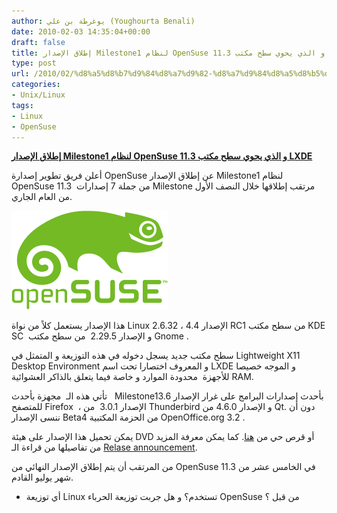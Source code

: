 ```yaml
---
author: يوغرطة بن علي (Youghourta Benali)
date: 2010-02-03 14:35:04+00:00
draft: false
title: إطلاق الإصدار Milestone1 لنظام OpenSuse 11.3 و الذي يحوي سطح مكتب LXDE
type: post
url: /2010/02/%d8%a5%d8%b7%d9%84%d8%a7%d9%82-%d8%a7%d9%84%d8%a5%d8%b5%d8%af%d8%a7%d8%b1-milestone1-%d9%84%d9%86%d8%b8%d8%a7%d9%85-opensuse-11-3-%d9%88-%d8%a7%d9%84%d8%b0%d9%8a-%d9%8a%d8%ad%d9%88%d9%8a-%d8%b3%d8%b7/
categories:
- Unix/Linux
tags:
- Linux
- OpenSuse
---
```


[**إطلاق الإصدار Milestone1 لنظام OpenSuse 11.3 و الذي يحوي سطح مكتب LXDE**](https://www.it-scoop.com/2010/02/%d8%a5%d8%b7%d9%84%d8%a7%d9%82-%d8%a7%d9%84%d8%a5%d8%b5%d8%af%d8%a7%d8%b1-milestone1-%d9%84%d9%86%d8%b8%d8%a7%d9%85-opensuse-11-3-%d9%88-%d8%a7%d9%84%d8%b0%d9%8a-%d9%8a%d8%ad%d9%88%d9%8a-%d8%b3%d8%b7/)


أعلن فريق تطوير إصدارة OpenSuse عن إطلاق الإصدار Milestone1 لنظام OpenSuse 11.3  من جملة 7 إصدارات Milestone مرتقب إطلاقها خلال النصف الأول من العام الجاري.

[![](OpenSuse.png)
](https://www.it-scoop.com/2010/02/%d8%a5%d8%b7%d9%84%d8%a7%d9%82-%d8%a7%d9%84%d8%a5%d8%b5%d8%af%d8%a7%d8%b1-milestone1-%d9%84%d9%86%d8%b8%d8%a7%d9%85-opensuse-11-3-%d9%88-%d8%a7%d9%84%d8%b0%d9%8a-%d9%8a%d8%ad%d9%88%d9%8a-%d8%b3%d8%b7/)

هذا الإصدار يستعمل كلاً من نواة Linux 2.6.32 ، الإصدار 4.4 RC1 من سطح مكتب KDE SC  و الإصدار 2.29.5  من سطح مكتب Gnome .

سطح مكتب جديد يسجل دخوله في هذه التوزيعة و المتمثل في Lightweight X11 Desktop Environment و المعروف اختصارا تحت اسم LXDE و الموجه خصيصا للأجهزة  محدودة الموارد و خاصة فيما يتعلق بالذاكر العشوائية RAM.

تأتي هذه الـ  مجهزة بأحدث   Milestone1بأحدث إصدارات البرامج على غرار الإصدار 3.6 للمتصفح Firefox  ، الإصدار 3.0.1  من Thunderbird و الإصدار 4.6.0 من Qt. دون أن ننسى الإصدار Beta4 من الحزمة المكتبية OpenOffice.org 3.2 .

يمكن تحميل هذا الإصدار على هيئة DVD أو قرص حي من [هنا](http://software.opensuse.org/developer/en). كما يمكن معرفة المزيد من تفاصيلها من قراءة الـ [Relase announcement](http://news.opensuse.org/2010/02/01/download-nowits-here-opensuse-11-3-milestone-1/).

من المرتقب أن يتم إطلاق الإصدار النهائي من OpenSuse 11.3 في الخامس عشر من شهر يوليو القادم.

- أي توزيعة Linux تستخدم؟ و هل جربت توزيعة الحرباء OpenSuse من قبل ؟
